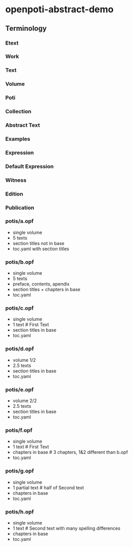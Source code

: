 # openpoti-abstract-demo

## Terminology

### Etext

### Work

### Text

### Volume

### Poti

### Collection

### Abstract Text

### Examples

### Expression

### Default Expression

### Witness

### Edition

### Publication

### potis/a.opf
- single volume
- 5 texts
- section titles not in base
- toc.yaml with section titles

### potis/b.opf
- single volume
- 5 texts
- preface, contents, apendix
- section titles + chapters in base
- toc.yaml

### potis/c.opf
- single volume
- 1 text # First Text
- section titles in base
- toc.yaml

### potis/d.opf
- volume 1/2
- 2.5 texts
- section titles in base
- toc.yaml

### potis/e.opf
- volume 2/2
- 2.5 texts
- section titles in base
- toc.yaml

### potis/f.opf
- single volume
- 1 text # First Text
- chapters in base  # 3 chapters, 1&2 different than b.opf
- toc.yaml

### potis/g.opf
- single volume
- 1 partial text # half of Second text
- chapters in base
- toc.yaml

### potis/h.opf
- single volume
- 1 text # Second text with many spelling differences
- chapters in base
- toc.yaml

